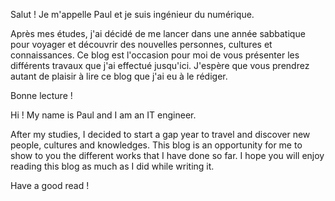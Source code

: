 Salut ! Je m'appelle Paul et je suis ingénieur du numérique.

Après mes études, j'ai décidé de me lancer dans une année sabbatique pour voyager et découvrir des nouvelles personnes, cultures et connaissances.
Ce blog est l'occasion pour moi de vous présenter les différents travaux que j'ai effectué jusqu'ici.
J'espère que vous prendrez autant de plaisir à lire ce blog que j'ai eu à le rédiger.

Bonne lecture !


Hi ! My name is Paul and I am an IT engineer.

After my studies, I decided to start a gap year to travel and discover new people, cultures and knowledges.
This blog is an opportunity for me to show to you the different works that I have done so far.
I hope you will enjoy reading this blog as much as I did while writing it.

Have a good read !
